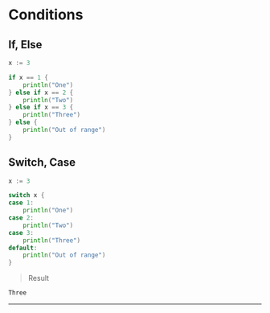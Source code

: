 # Conditions

## If, Else

```go
x := 3

if x == 1 {
    println("One")
} else if x == 2 {
    println("Two")
} else if x == 3 {
    println("Three")
} else {
    println("Out of range")
}
```

## Switch, Case

```go
x := 3

switch x {
case 1:
    println("One")
case 2:
    println("Two")
case 3:
    println("Three")
default:
    println("Out of range")
}
```

> Result

```sh
Three
```

---
